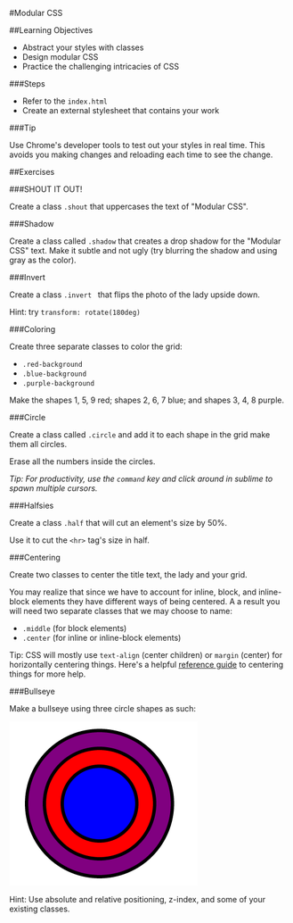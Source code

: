 #Modular CSS

##Learning Objectives

* Abstract your styles with classes
* Design modular CSS
* Practice the challenging intricacies of CSS

###Steps

* Refer to the `index.html`
* Create an external stylesheet that contains your work

###Tip

Use Chrome's developer tools to test out your styles in real time. This avoids you making changes and reloading each time to see the change.


##Exercises

###SHOUT IT OUT!

Create a class `.shout` that uppercases the text of "Modular CSS". 

###Shadow

Create a class called `.shadow` that creates a drop shadow for the "Modular CSS" text. Make it subtle and not ugly (try blurring the shadow and using gray as the color).

###Invert

Create a class `.invert	` that flips the photo of the lady upside down.

Hint: try `transform: rotate(180deg)`

###Coloring

Create three separate classes to color the grid:

* `.red-background`
* `.blue-background`
* `.purple-background`

Make the shapes 1, 5, 9 red; shapes 2, 6, 7 blue; and shapes 3, 4, 8 purple.

###Circle

Create a class called `.circle` and add it to each shape in the grid make them all circles.

Erase all the numbers inside the circles.

*Tip: For productivity, use the `command` key and click around in sublime to spawn multiple cursors.*

###Halfsies

Create a class `.half` that will cut an element's size by 50%.

Use it to cut the `<hr>` tag's size in half.

###Centering

Create two classes to center the title text, the lady and your grid.

You may realize that since we have to account for inline, block, and inline-block elements they have different ways of being centered. A a result you will need two separate classes that we may choose to name:

* `.middle` (for block elements)
* `.center` (for inline or inline-block elements)

Tip: CSS will mostly use `text-align` (center children) or `margin` (center) for horizontally centering things. Here's a helpful [reference guide](https://css-tricks.com/centering-css-complete-guide/) to centering things for more help.


###Bullseye

Make a bullseye using three circle shapes as such:

![bullseye](imgs/bullseye.jpg)

Hint: Use absolute and relative positioning, z-index, and some of your existing classes.

